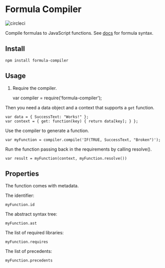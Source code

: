 # Formula Compiler

![circleci](https://circleci.com/gh/FormulaPages/formula-compiler.svg?style=shield&circle-token=:circle-token)

Compile formulas to JavaScript functions. See [docs](./Formulas.org) for formula syntax.

## Install

    npm install formula-compiler

## Usage

1. Require the compiler.

    var compiler = require('formula-compiler');

Then you need a data object and a context that supports
a `get` function.

    var data = { SuccessText: "Works!" };
    var context = { get: function(key) { return data[key]; } };

Use the compiler to generate a function.

    var myFunction = compiler.compile('IF(TRUE, SuccessText, "Broken")');

Run the function passing back in the requirements by calling resolve().

    var result = myFunction(context, myFunction.resolve())

## Properties

The function comes with metadata.

The identifier:

    myFunction.id

The abstract syntax tree:

    myFunction.ast

The list of required libraries:

    myFunction.requires

The list of precedents:

    myFunction.precedents
